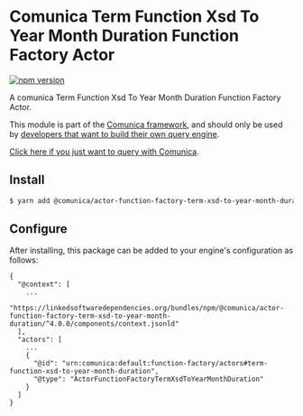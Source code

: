 # Comunica Term Function Xsd To Year Month Duration Function Factory Actor

[![npm version](https://badge.fury.io/js/%40comunica%2Factor-function-factory-term-function-xsd-to-year-month-duration.svg)](https://www.npmjs.com/package/@comunica/actor-function-factory-term-xsd-to-year-month-duration)

A comunica Term Function Xsd To Year Month Duration Function Factory Actor.

This module is part of the [Comunica framework](https://github.com/comunica/comunica),
and should only be used by [developers that want to build their own query engine](https://comunica.dev/docs/modify/).

[Click here if you just want to query with Comunica](https://comunica.dev/docs/query/).

## Install

```bash
$ yarn add @comunica/actor-function-factory-term-xsd-to-year-month-duration
```

## Configure

After installing, this package can be added to your engine's configuration as follows:
```text
{
  "@context": [
    ...
    "https://linkedsoftwaredependencies.org/bundles/npm/@comunica/actor-function-factory-term-xsd-to-year-month-duration/^4.0.0/components/context.jsonld"
  ],
  "actors": [
    ...
    {
      "@id": "urn:comunica:default:function-factory/actors#term-function-xsd-to-year-month-duration",
      "@type": "ActorFunctionFactoryTermXsdToYearMonthDuration"
    }
  ]
}
```
